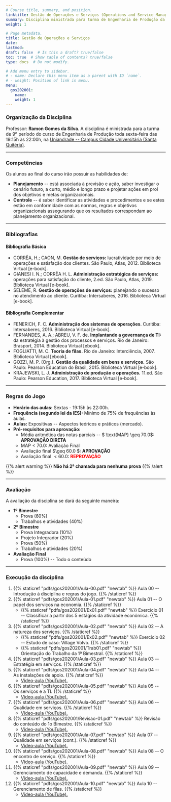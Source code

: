 ```yaml
---
# Course title, summary, and position.
linktitle: Gestão de Operações e Serviços (Operations and Service Management)
summary: Disciplina ministrada para turma de Engenharia de Produção da Uniandrade no 1º semestre de 2020.
weight: 1

# Page metadata.
title: Gestão de Operações e Serviços
date: 
lastmod: 
draft: false  # Is this a draft? true/false
toc: true  # Show table of contents? true/false
type: docs  # Do not modify.

# Add menu entry to sidebar.
# - name: Declare this menu item as a parent with ID `name`.
# - weight: Position of link in menu.
menu:
  gos202001:
    name: 
    weight: 1
---
```


### Organização da Disciplina

Professor: **Ramon Gomes da Silva**. A disciplina é ministrada para a turma de 9º período do curso de Engenharia de Produção toda sexta-feira das 19:15h às 22:00h, na [Uniandrade -- Campus Cidade Universitária (Santa Quitéria)](https://www.uniandrade.br/).

---

### Competências

Os alunos ao final do curso irão possuir as habilidades de:

* **Planejamento** -- está associada à previsão e ação, saber investigar o cenário futuro, a curto, médio e longo prazo e projetar ações em prol dos objetivos e metas organizacionais.
* **Controle** -- é saber identificar as atividades e procedimentos e se estes estão em conformidade com as normas, regras e objetivos organizacionais assegurando que os resultados correspondam ao planejamento organizacional.

---

### Bibliografias

#### Bibliografia Básica

* CORRÊA, H.; CAON, M. **Gestão de serviços:** lucratividade por meio de operações e satisfação dos clientes. São Paulo, Atlas, 2012. Biblioteca Virtual [e-book]. 
* GIANESI I. N.; CORRÊA H. L. **Administração estratégica de serviços:** operações para satisfação do cliente, 2.ed. São Paulo, Atlas, 2019. Biblioteca Virtual [e-book]. 
* SELEME, R. **Gestão de operações de serviços:** planejando o sucesso no atendimento ao cliente. Curitiba: Intersaberes, 2016. Biblioteca Virtual [e-book]. 

#### Bibliografia Complementar

* FENERICH, F. C. **Administração dos sistemas de operações**. Curitiba: Intersaberes, 2016. Biblioteca Virtual [e-book]. 
* FERNANDES, A. A.; ABREU, V. F. de. **Implantando a governança de TI:** da estratégia à gestão dos processos e serviços. Rio de Janeiro: Brasport, 2014. Biblioteca Virtual [ebook]. 
* FOGLIATTI, M. C. **Teoria de filas.** Rio de Janeiro: Interciência, 2007. Biblioteca Virtual [ebook]. 
* GOZZI, M. P. (Org.). **Gestão da qualidade em bens e serviços.** São Paulo: Pearson Education do Brasil, 2015. Biblioteca Virtual [e-book]. 
* KRAJEWSKI, L. J. **Administração de produção e operações.** 11.ed. São Paulo: Pearson Education, 2017. Biblioteca Virtual [e-book].

---

### Regras do Jogo

* **Horário das aulas:** Sextas - 19:15h às 22:00h.
* **Frequência (segundo lei da IES):** Mínimo de 75% de frequências às aulas.
* **Aulas:** Expositivas -- Aspectos teóricos e práticos (mercado).
* **Pré-requisitos para aprovação:**
	* Média aritmética das notas parciais -- $ \text{MAP} \geq 70.0$: **APROVAÇÃO DIRETA** 
	* $\text{MAP} < 70.0$: Avaliação Final
	* Avaliação final $\geq 60.0 $: **APROVAÇÃO**
	* Avaliação final $< 60.0$: <span style="color:red"> **REPROVAÇÃO** </span>

{{% alert warning %}}
**Não há 2ª chamada para nenhuma prova**
{{% /alert %}}

---

### Avaliação

A avaliação da disciplina se dará da seguinte maneira:

* **1º Bimestre**
	* Prova (60%)
	* Trabalhos e atividades (40%)
* **2º Bimestre**
	* Prova Integradora (10%)
	* Projeto Integrador (20%)
	* Prova (50%)
	* Trabalhos e atividades (20%)
* **Avaliação Final**
	* Prova (100%) -- Todo o conteúdo

---

### Execução da disciplina

1. {{% staticref "pdfs/gos202001/Aula-00.pdf" "newtab" %}} Aula 00 -- Introdução à disciplina e regras do jogo. {{% /staticref %}}
2. {{% staticref "pdfs/gos202001/Aula-01.pdf" "newtab" %}} Aula 01 -- O papel dos serviços na economia. {{% /staticref %}}
	- {{% staticref "pdfs/gos202001/Ex01.pdf" "newtab" %}} Exercício 01 -- Classificar a partir dos 5 estágios da atividade econômica. {{% /staticref %}}
3. {{% staticref "pdfs/gos202001/Aula-02.pdf" "newtab" %}} Aula 02 -- A natureza dos serviços. {{% /staticref %}}
	- {{% staticref "pdfs/gos202001/Ex02.pdf" "newtab" %}} Exercício 02 -- Estudo de caso: Village Volvo. {{% /staticref %}}
	- {{% staticref "pdfs/gos202001/Trab01.pdf" "newtab" %}} Orientação do Trabalho da 1ª Bimestral. {{% /staticref %}}
4. {{% staticref "pdfs/gos202001/Aula-03.pdf" "newtab" %}} Aula 03 -- Estratégia em serviços. {{% /staticref %}}
5. {{% staticref "pdfs/gos202001/Aula-04.pdf" "newtab" %}} Aula 04 -- As instalações de apoio. {{% /staticref %}}
	- [Vídeo-aula (YouTube).](https://youtu.be/lmVXiNNqItU)
6. {{% staticref "pdfs/gos202001/Aula-05.pdf" "newtab" %}} Aula 05 -- Os serviços e a TI. {{% /staticref %}}
	- [Vídeo-aula (YouTube).](https://youtu.be/yz1Y3I4m3VU)
7. {{% staticref "pdfs/gos202001/Aula-06.pdf" "newtab" %}} Aula 06 -- Qualidade em serviços. {{% /staticref %}}
	- [Vídeo-aula (YouTube).](https://youtu.be/YqQMkv6dffI)
8. {{% staticref "pdfs/gos202001/Revisao-01.pdf" "newtab" %}} Revisão do conteúdo do 1o Bimestre. {{% /staticref %}}
	- [Vídeo-aula (YouTube).](https://youtu.be/HqMsNQj2D9M) 
9. {{% staticref "pdfs/gos202001/Aula-07.pdf" "newtab" %}} Aula 07 -- Qualidade em serviços (cont.). {{% /staticref %}}
	- [Vídeo-aula (YouTube).](https://youtu.be/Cejg169jrs0)
10. {{% staticref "pdfs/gos202001/Aula-08.pdf" "newtab" %}} Aula 08 -- O encontro de serviço. {{% /staticref %}}
	- [Vídeo-aula (YouTube).](https://youtu.be/WrJImyclBdQ)
11. {{% staticref "pdfs/gos202001/Aula-09.pdf" "newtab" %}} Aula 09 -- Gerenciamento de capacidade e demanda. {{% /staticref %}}
	- [Vídeo-aula (YouTube).](https://youtu.be/5-FjeLR4hEA)
12. {{% staticref "pdfs/gos202001/Aula-10.pdf" "newtab" %}} Aula 10 -- Gerenciamento de filas. {{% /staticref %}}
	- [Vídeo-aula (YouTube).](https://youtu.be/vP6pGyzjQoM)